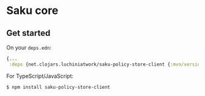 # Saku core

## Get started

On your `deps.edn`:

``` clojure
{...
 :deps {net.clojars.luchiniatwork/saku-policy-store-client {:mvn/version "23.7.1"}}
```

For TypeScript/JavaScript:

``` shell
$ npm install saku-policy-store-client
```
